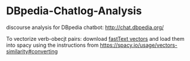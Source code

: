 # DBpedia-Chatlog-Analysis
discourse analysis for DBpedia chatbot: http://chat.dbpedia.org/

To vectorize verb-obecjt pairs:
download [fastText vectors](https://dl.fbaipublicfiles.com/fasttext/vectors-english/wiki-news-300d-1M-subword.vec.zip)
and load them into spacy using the instructions from https://spacy.io/usage/vectors-similarity#converting
